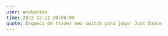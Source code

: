 ```yaml
---
user: anabastos
time: 2022-12-11 20:06:00
quote: Esqueci de trazer meu switch para jogar Just Dance
---
```

